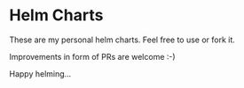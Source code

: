 # Helm Charts

These are my personal helm charts. Feel free to use or fork it.

Improvements in form of PRs are welcome :-)


Happy helming...

